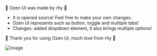 🖤 Ozen UI was made by rhy 🖤

 - It is opened source! Feel free to make your own changes.
 - Ozen UI represents such as button, toggle and multiple tabs!
 - Changes: added dropdown element, it also brings multiple options!

🖤 Thank you for using Ozen UI, much love from rhy 🖤

![image](https://github.com/user-attachments/assets/0b9e43da-c7be-42e6-914b-350c33bd01f9)
